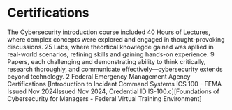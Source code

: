 # Certifications
The Cybersecurity introduction course included 40 Hours of Lectures, where complex concepts were explored and engaged in thought-provoking discussions.
25 Labs, where theortical knowlegde gained was apllied in real-world scenarios, refining skills and gaining hands-on experience.
9 Papers, each challenging and demonstrating ability to think critically, research thoroughly, and communicate effectively—cybersecurity extends beyond technology.
2 Federal Emergency Management Agency Certifications [Introduction to Incident Command Systems ICS 100 - FEMA Issued Nov 2024Issued Nov 2024, Credential ID IS-100.c][Foundations of Cybersecurity for Managers - Federal Virtual Training Environment]

